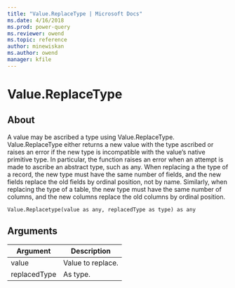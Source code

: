 ```yaml
---
title: "Value.ReplaceType | Microsoft Docs"
ms.date: 4/16/2018
ms.prod: power-query
ms.reviewer: owend
ms.topic: reference
author: minewiskan
ms.author: owend
manager: kfile
---
```

# Value.ReplaceType

  
## About  
A value may be ascribed a type using Value.ReplaceType. Value.ReplaceType either returns a new value with the type ascribed or raises an error if the new type is incompatible with the value’s native primitive type. In particular, the function raises an error when an attempt is made to ascribe an abstract type, such as any.  When replacing a the type of a record, the new type must have the same number of fields, and the new fields replace the old fields by ordinal position, not by name.  Similarly, when replacing the type of a table, the new type must have the same number of columns, and the new columns replace the old columns by ordinal position.  
  
```  
Value.Replacetype(value as any, replacedType as type) as any  
```  
  
## Arguments  
  
|Argument|Description|  
|------------|---------------|  
|value|Value to replace.|  
|replacedType|As type.|  
  
